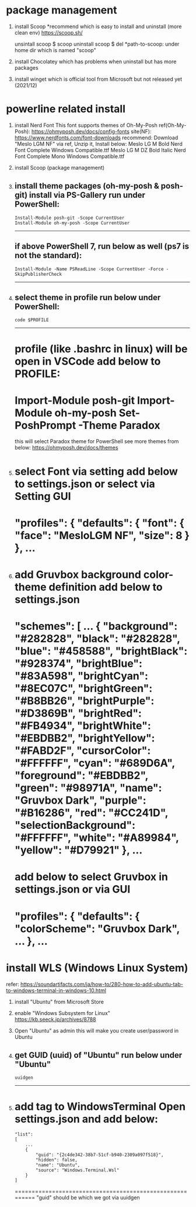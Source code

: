 # package management
1.  install Scoop *recommend
    which is easy to install and uninstall (more clean env)
    https://scoop.sh/

    unsintall scoop
    $ scoop uninstall scoop
    $ del <path-to-scoop>
    *path-to-scoop: under home dir which is named "scoop"

2.  install Chocolatey
    which has problems when uninstall but has more packages

3.  install winget
    which is official tool from Microsoft but not released yet (2021/12)

# powerline related install
1.  install Nerd Font
    This font supports themes of Oh-My-Posh
    ref(Oh-My-Posh):    https://ohmyposh.dev/docs/config-fonts
    site(NF):           https://www.nerdfonts.com/font-downloads
    recommend:
        Download "Meslo LGM NF" via ref,
        Unzip it,
        Install below:
            Meslo LG M Bold Nerd Font Complete Windows Compatible.ttf
            Meslo LG M DZ Bold Italic Nerd Font Complete Mono Windows Compatible.ttf

2.  install Scoop (package management)

3.  install theme packages (oh-my-posh & posh-git)
    install via PS-Gallery
    run under PowerShell:
    ---------------------------------------------------------
        Install-Module posh-git -Scope CurrentUser
        Install-Module oh-my-posh -Scope CurrentUser
    ---------------------------------------------------------
    if above PowerShell 7, run below as well (ps7 is not the standard):
    ---------------------------------------------------------
        Install-Module -Name PSReadLine -Scope CurrentUser -Force -SkipPublisherCheck
    ---------------------------------------------------------

4.  select theme in profile
    run below under PowerShell:
    ---------------------------------------------------------
        code $PROFILE
    ---------------------------------------------------------
    profile (like .bashrc in linux) will be open in VSCode
    add below to PROFILE:
    =========================================================
    Import-Module posh-git
    Import-Module oh-my-posh
    Set-PoshPrompt -Theme Paradox
    =========================================================
    this will select Paradox theme for PowerShell
    see more themes from below:
    https://ohmyposh.dev/docs/themes

5.  select Font via setting
    add below to settings.json or select via Setting GUI
    =========================================================
    "profiles": 
    {
        "defaults": 
        {
            "font": 
            {
                "face": "MesloLGM NF",
                "size": 8
            }
        },
        ...
    =========================================================

6.  add Gruvbox background color-theme definition
    add below to settings.json
    =========================================================
    "schemes": 
    [
        ...
        {
            "background": "#282828",
            "black": "#282828",
            "blue": "#458588",
            "brightBlack": "#928374",
            "brightBlue": "#83A598",
            "brightCyan": "#8EC07C",
            "brightGreen": "#B8BB26",
            "brightPurple": "#D3869B",
            "brightRed": "#FB4934",
            "brightWhite": "#EBDBB2",
            "brightYellow": "#FABD2F",
            "cursorColor": "#FFFFFF",
            "cyan": "#689D6A",
            "foreground": "#EBDBB2",
            "green": "#98971A",
            "name": "Gruvbox Dark",
            "purple": "#B16286",
            "red": "#CC241D",
            "selectionBackground": "#FFFFFF",
            "white": "#A89984",
            "yellow": "#D79921"
        },
        ...
    =========================================================
    add below to select Gruvbox in settings.json or via GUI
    =========================================================
    "profiles": 
    {
        "defaults": 
        {
            "colorScheme": "Gruvbox Dark",
            ...
        },
        ...
    =========================================================

# install WLS (Windows Linux System)
refer: https://soundartifacts.com/ja/how-to/280-how-to-add-ubuntu-tab-to-windows-terminal-in-windows-10.html

1.  install "Ubuntu" from Microsoft Store

2.  enable "Windows Subsystem for Linux"
    https://kb.seeck.jp/archives/8788

3.  Open "Ubuntu" as admin
    this will make you create user/password in Ubuntu

4.  get GUID (uuid) of "Ubuntu"
    run below under "Ubuntu"
    ---------------------------------------------------------
        uuidgen
    ---------------------------------------------------------

5.  add tag to WindowsTerminal
    Open settings.json and add below:
    =========================================================
        "list": 
        [
            ...
            {
                "guid": "{2c4de342-38b7-51cf-b940-2309a097f518}",
                "hidden": false,
                "name": "Ubuntu",
                "source": "Windows.Terminal.Wsl"
            }
        ]
    =========================================================
    "guid" should be which we got via uuidgen